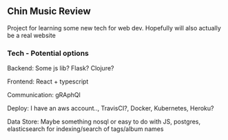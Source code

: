 ## Chin Music Review

Project for learning some new tech for web dev. Hopefully will also actually be a real website

### Tech - Potential options

Backend: Some js lib? Flask? Clojure?

Frontend: React + typescript

Communication: gRAphQl

Deploy: I have an aws account.., TravisCI?, Docker, Kubernetes, Heroku?

Data Store: Maybe something nosql or easy to do with JS, postgres, elasticsearch for indexing/search of tags/album names